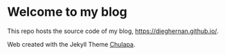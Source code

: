 # Welcome to my blog

This repo hosts the source code of my blog, <https://dieghernan.github.io/>.

Web created with the Jekyll Theme [Chulapa](https://dieghernan.github.io/chulapa).